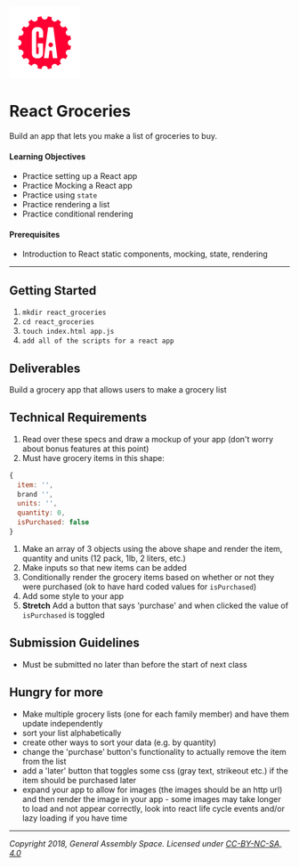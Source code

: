 [![General Assembly Logo](/ga_cog.png)](https://generalassemb.ly)

# React Groceries

Build an app that lets you make a list of groceries to buy.

#### Learning Objectives

- Practice setting up a React app
- Practice Mocking a React app
- Practice using `state`
- Practice rendering a list
- Practice conditional rendering

#### Prerequisites

- Introduction to React static components, mocking, state, rendering

---

## Getting Started

1. `mkdir react_groceries`
1. `cd react_groceries`
1. `touch index.html app.js`
1. `add all of the scripts for a react app`

## Deliverables

Build a grocery app that allows users to make a grocery list

## Technical Requirements

1. Read over these specs and draw a mockup of your app (don't worry about bonus features at this point)
1. Must have grocery items in this shape:
  ```js
  {
    item: '',
    brand '',
    units: '',
    quantity: 0,
    isPurchased: false
  }
  ```
1. Make an array of 3 objects using the above shape and render the item, quantity and units (12 pack, 1lb, 2 liters, etc.)
1. Make inputs so that new items can be added
1. Conditionally render the grocery items based on whether or not they were purchased (ok to have hard coded values for `isPurchased`)
1. Add some style to your app
1. **Stretch** Add a button that says 'purchase' and when clicked the value of `isPurchased` is toggled

## Submission Guidelines

- Must be submitted no later than before the start of next class

## Hungry for more
- Make multiple grocery lists (one for each family member) and have them update independently
- sort your list alphabetically
- create other ways to sort your data (e.g. by quantity)
- change the 'purchase' button's functionality to actually remove the item from the list
- add a 'later' button that toggles some css (gray text, strikeout etc.) if the item should be purchased later
- expand your app to allow for images (the images should be an http url) and then render the image in your app - some images may take longer to load and not appear correctly, look into react life cycle events and/or lazy loading if you have time

---

*Copyright 2018, General Assembly Space. Licensed under [CC-BY-NC-SA, 4.0](https://creativecommons.org/licenses/by-nc-sa/4.0/)*
